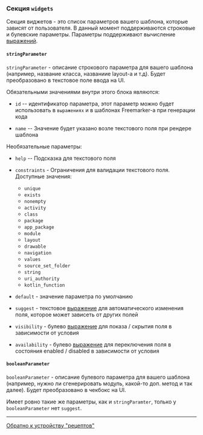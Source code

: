 ### Секция `widgets`

Секция виджетов - это список параметров вашего шаблона, которые зависят от пользователя.
В данный момент поддерживаются строковые и булевские параметры.
Параметры поддерживают вычисление [выражений](../EXPRESSIONS.md).

#### `stringParameter`

`stringParameter` - описание строкового параметра для вашего шаблона (например, название класса, названиие layout-а и
т.д). Будет преобразовано в текстовое поле ввода на UI.

Обязательными значениями внутри этого блока являются:

- `id` -- идентификатор параметра, этот параметр можно будет использовать в `выражениях`
  и в шаблонах Freemarker-а при генерации кода

- `name` -- Значение будет указано возле текстового поля при рендере шаблона

Необязательные параметры:

- `help` -- Подсказка для текстового поля

- `constraints` - Ограничения для валидации текстового поля.
  Доступные значения:
    * `unique`
    * `exists`
    * `nonempty`
    * `activity`
    * `class`
    * `package`
    * `app_package`
    * `module`
    * `layout`
    * `drawable`
    * `navigation`
    * `values`
    * `source_set_folder`
    * `string`
    * `uri_authority`
    * `kotlin_function`

- `default` - значение параметра по умолчанию
- `suggest` - текстовое [выражение](../EXPRESSIONS.md) для автоматического изменения поля, которое может зависеть от
  других полей
- `visibility` - булево [выражение](../EXPRESSIONS.md) для показа / скрытия поля в зависимости от условия
- `availability` - булево [выражение](../EXPRESSIONS.md) для переключения поля в состояния enabled / disabled в
  зависимости от условия

#### `booleanParameter`

`booleanParameter` - описание булевого параметра для вашего шаблона (например, нужно ли сгенерировать модуль, какой-то
доп. метод и так далее). Будет преобразовано в чекбокс на UI.

Имеет ровно такие же параметры, как и `stringParamter`, только у `booleanParameter` нет `suggest`.

---

[Обратно к устройству "рецептов"](../RECIPE_CONTENT.md)